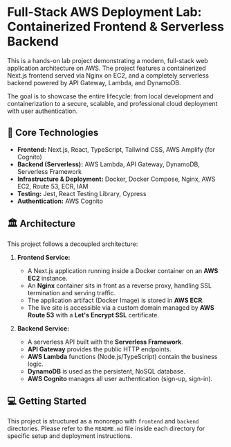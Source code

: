 # Full-Stack AWS Deployment Lab: Containerized Frontend & Serverless Backend

This is a hands-on lab project demonstrating a modern, full-stack web application architecture on AWS. The project features a containerized Next.js frontend served via Nginx on EC2, and a completely serverless backend powered by API Gateway, Lambda, and DynamoDB.

The goal is to showcase the entire lifecycle: from local development and containerization to a secure, scalable, and professional cloud deployment with user authentication.

## 🚀 Core Technologies

* **Frontend:** Next.js, React, TypeScript, Tailwind CSS, AWS Amplify (for Cognito)
* **Backend (Serverless):** AWS Lambda, API Gateway, DynamoDB, Serverless Framework
* **Infrastructure & Deployment:** Docker, Docker Compose, Nginx, AWS EC2, Route 53, ECR, IAM
* **Testing:** Jest, React Testing Library, Cypress
* **Authentication:** AWS Cognito

## 🏛️ Architecture

This project follows a decoupled architecture:

1.  **Frontend Service:**
    * A Next.js application running inside a Docker container on an **AWS EC2** instance.
    * An **Nginx** container sits in front as a reverse proxy, handling SSL termination and serving traffic.
    * The application artifact (Docker Image) is stored in **AWS ECR**.
    * The live site is accessible via a custom domain managed by **AWS Route 53** with a **Let's Encrypt SSL** certificate.

2.  **Backend Service:**
    * A serverless API built with the **Serverless Framework**.
    * **API Gateway** provides the public HTTP endpoints.
    * **AWS Lambda** functions (Node.js/TypeScript) contain the business logic.
    * **DynamoDB** is used as the persistent, NoSQL database.
    * **AWS Cognito** manages all user authentication (sign-up, sign-in).

## 💻 Getting Started

This project is structured as a monorepo with `frontend` and `backend` directories. Please refer to the `README.md` file inside each directory for specific setup and deployment instructions.